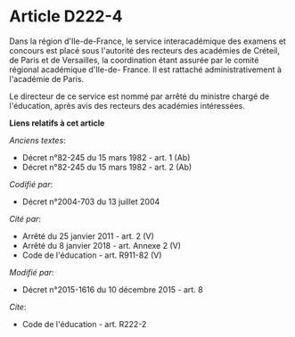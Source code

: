 # Article D222-4

Dans la région d'Ile-de-France, le service interacadémique des examens et concours est placé sous l'autorité des recteurs des
académies de Créteil, de Paris et de Versailles, la coordination étant assurée par le comité régional académique d'Ile-de-
France. Il est rattaché administrativement à l'académie de Paris. 

Le directeur de ce service est nommé par arrêté du ministre chargé de l'éducation, après avis des recteurs des académies
intéressées.

**Liens relatifs à cet article**

_Anciens textes_:

  - Décret n°82-245 du 15 mars 1982 - art. 1 (Ab)
  - Décret n°82-245 du 15 mars 1982 - art. 2 (Ab)

_Codifié par_:

  - Décret n°2004-703 du 13 juillet 2004

_Cité par_:

  - Arrêté du 25 janvier 2011 - art. 2 (V)
  - Arrêté du 8 janvier 2018 - art. Annexe 2 (V)
  - Code de l'éducation - art. R911-82 (V)

_Modifié par_:

  - Décret n°2015-1616 du 10 décembre 2015 - art. 8

_Cite_:

  - Code de l'éducation - art. R222-2
